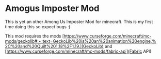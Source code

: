 # Amogus Imposter Mod
This is yet an other Among Us Imposter Mod for minecraft. This is my first time doing this so expect bugs :) 

This mod requires the mods [https://www.curseforge.com/minecraft/mc-mods/geckolib#:~:text=GeckoLib%20is%20an%20animation%20engine,%2C%20and%20Quilt%201.18%2F1.19.](GeckoLib) and [https://www.curseforge.com/minecraft/mc-mods/fabric-api](Fabric API)
